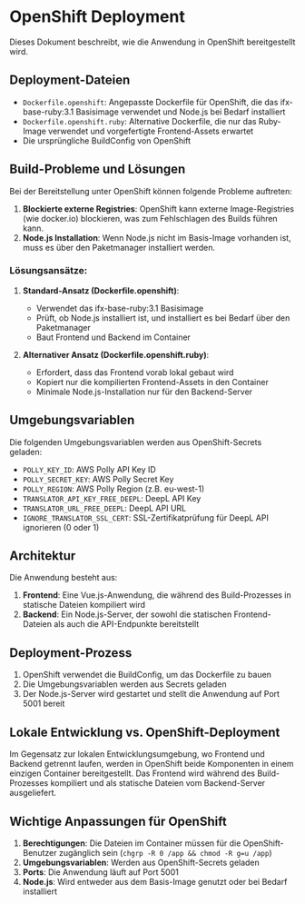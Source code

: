 # OpenShift Deployment

Dieses Dokument beschreibt, wie die Anwendung in OpenShift bereitgestellt wird.

## Deployment-Dateien

- `Dockerfile.openshift`: Angepasste Dockerfile für OpenShift, die das ifx-base-ruby:3.1 Basisimage verwendet und Node.js bei Bedarf installiert
- `Dockerfile.openshift.ruby`: Alternative Dockerfile, die nur das Ruby-Image verwendet und vorgefertigte Frontend-Assets erwartet
- Die ursprüngliche BuildConfig von OpenShift

## Build-Probleme und Lösungen

Bei der Bereitstellung unter OpenShift können folgende Probleme auftreten:

1. **Blockierte externe Registries**: OpenShift kann externe Image-Registries (wie docker.io) blockieren, was zum Fehlschlagen des Builds führen kann.
2. **Node.js Installation**: Wenn Node.js nicht im Basis-Image vorhanden ist, muss es über den Paketmanager installiert werden.

### Lösungsansätze:

1. **Standard-Ansatz (Dockerfile.openshift)**: 
   - Verwendet das ifx-base-ruby:3.1 Basisimage
   - Prüft, ob Node.js installiert ist, und installiert es bei Bedarf über den Paketmanager
   - Baut Frontend und Backend im Container

2. **Alternativer Ansatz (Dockerfile.openshift.ruby)**:
   - Erfordert, dass das Frontend vorab lokal gebaut wird
   - Kopiert nur die kompilierten Frontend-Assets in den Container
   - Minimale Node.js-Installation nur für den Backend-Server

## Umgebungsvariablen

Die folgenden Umgebungsvariablen werden aus OpenShift-Secrets geladen:

- `POLLY_KEY_ID`: AWS Polly API Key ID
- `POLLY_SECRET_KEY`: AWS Polly Secret Key
- `POLLY_REGION`: AWS Polly Region (z.B. eu-west-1)
- `TRANSLATOR_API_KEY_FREE_DEEPL`: DeepL API Key
- `TRANSLATOR_URL_FREE_DEEPL`: DeepL API URL
- `IGNORE_TRANSLATOR_SSL_CERT`: SSL-Zertifikatprüfung für DeepL API ignorieren (0 oder 1)

## Architektur

Die Anwendung besteht aus:

1. **Frontend**: Eine Vue.js-Anwendung, die während des Build-Prozesses in statische Dateien kompiliert wird
2. **Backend**: Ein Node.js-Server, der sowohl die statischen Frontend-Dateien als auch die API-Endpunkte bereitstellt

## Deployment-Prozess

1. OpenShift verwendet die BuildConfig, um das Dockerfile zu bauen
2. Die Umgebungsvariablen werden aus Secrets geladen
3. Der Node.js-Server wird gestartet und stellt die Anwendung auf Port 5001 bereit

## Lokale Entwicklung vs. OpenShift-Deployment

Im Gegensatz zur lokalen Entwicklungsumgebung, wo Frontend und Backend getrennt laufen, werden in OpenShift beide Komponenten in einem einzigen Container bereitgestellt. Das Frontend wird während des Build-Prozesses kompiliert und als statische Dateien vom Backend-Server ausgeliefert.

## Wichtige Anpassungen für OpenShift

1. **Berechtigungen**: Die Dateien im Container müssen für die OpenShift-Benutzer zugänglich sein (`chgrp -R 0 /app && chmod -R g=u /app`)
2. **Umgebungsvariablen**: Werden aus OpenShift-Secrets geladen
3. **Ports**: Die Anwendung läuft auf Port 5001
4. **Node.js**: Wird entweder aus dem Basis-Image genutzt oder bei Bedarf installiert 